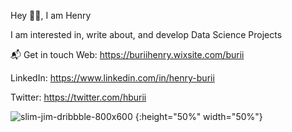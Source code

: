 Hey 👋🏻, I am Henry

 I am interested in, write about, and develop Data Science Projects

 📬 Get in touch
Web: https://buriihenry.wixsite.com/burii                             

LinkedIn: https://www.linkedin.com/in/henry-burii

Twitter: https://twitter.com/hburii

![slim-jim-_dribbble_-_800x600_](https://user-images.githubusercontent.com/19470424/124124429-14d3e700-da81-11eb-9cc9-aecd4753ae9e.gif) {:height="50%" width="50%"}
